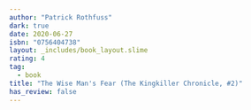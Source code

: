 ```yaml
---
author: "Patrick Rothfuss"
dark: true
date: 2020-06-27
isbn: "0756404738"
layout: _includes/book_layout.slime
rating: 4
tag:
  - book
title: "The Wise Man's Fear (The Kingkiller Chronicle, #2)"
has_review: false
---
```



